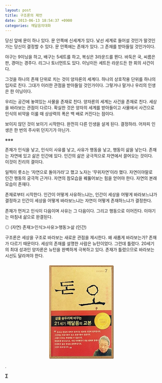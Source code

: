 ```yaml
---
layout: post
title: 구조론의 제언
date: 2013-06-13 18:54:37 +0900
categories: 깨달음의대화
---
```

당신 앞에 문이 하나 있다. 문 안쪽에 신세계가 있다. 낯선 세계로 들어설 것인가 말것인가는 당신이 결정할 수 있다. 문 안쪽에는 존재가 있다. 그 존재를 받아들일 것인가이다. 


  


야구는 9이닝을 하고, 배구는 5세트를 하고, 복싱은 3라운드를 뛴다. 바둑은 국, 씨름은 판, 경마는 경주다. 리그나 토너먼트도 있다. 이닝이든 세트든 라운드든 한 회의 사건이다. 


  


그것을 하나의 존재 단위로 치는 것이 양자론의 세계다. 하나의 상호작용 단위를 하나의 입자로 친다. 그대가 이러한 관점을 받아들일 것인가이다. 그렇거나 말거나 우리의 인생은 한 이닝이다. 


  


우리는 공간에 놓여있는 사물을 존재로 친다. 양자론의 세계는 사건을 존재로 친다. 세상을 바라보는 관점이 다르다. 확실한 것은 양자의 세계를 받아들이고 사물에서 사건으로 인식의 비약을 이룰 때 상상력의 폭은 백 배로 커진다는 점이다. 


  


보이지 않던 것이 보이기 시작한다. 완전히 다른 인생을 살게 된다. 결정하라. 어차피 인생은 한 번의 주사위 던지기가 아닌가. 


  


※※※


  


존재가 인식을 낳고, 인식이 사유를 낳고, 사유가 행동을 낳고, 행동이 삶을 낳는다. 존재는 자연에 있고 삶은 인간에 있다. 인간의 삶은 궁극적으로 자연에서 끌어오는 것이다. 이것이 진리의 결이다. 


  


일찍이 룻소는 ‘자연으로 돌아가라’고 했고 노자는 ‘무위자연’이라 했다. 자연이야말로 인간 행동의 궁극적 근거다. 자연의 참모습을 꿰뚫어보는 힘을 얻어야 한다. 자연의 본래 모습이 존재다. 


  


존재로부터 시작한다. 인간이 어떻게 사유하느냐는, 인간이 세상을 어떻게 바라보느냐가 결정하고 인간이 세상을 어떻게 바라보느냐는 자연이 어떻게 존재하느냐가 결정한다. 


  


존재가 먼저고 인식이 다음이며 사유는 그 다음이다. 그리고 행동으로 이어진다. 이야기는 마침내 삶으로 완결된다. 


  


◎ (자연) 존재≫인식≫사유≫행동≫삶 (인간) 


  


구조론은 세상을 구조로 바라보는 새로운 관점을 제시한다. 왜 새롭게 바라보는가? 존재가 다르기 때문이다. 세상의 존재를 설명한 사람은 뉴턴이었다. 그런데 틀렸다. 20세기의 최대 성과인 양자론은 뉴턴을 완벽하게 극복하고 있다. 존재가 틀렸으므로 바라보는 시선도 달라져야 한다.


  




 ###


  




<p align="center">
  <a href="?mid=DonOh"><img alt="345678.jpg" src="files/attach/images/198/727/315/55.JPG" /> <br /></a> 
  
  <p>
  </p>. 
  
  <p>
  </p>
  
  <p>
    <b>∑</b> <br /><br />
  </p>
  
  <p>
  </p>
  
  <p>
  </p>
  
  <p>
  </p>
  
  <p>
  </p>
  
  <p>
  </p>
</p>